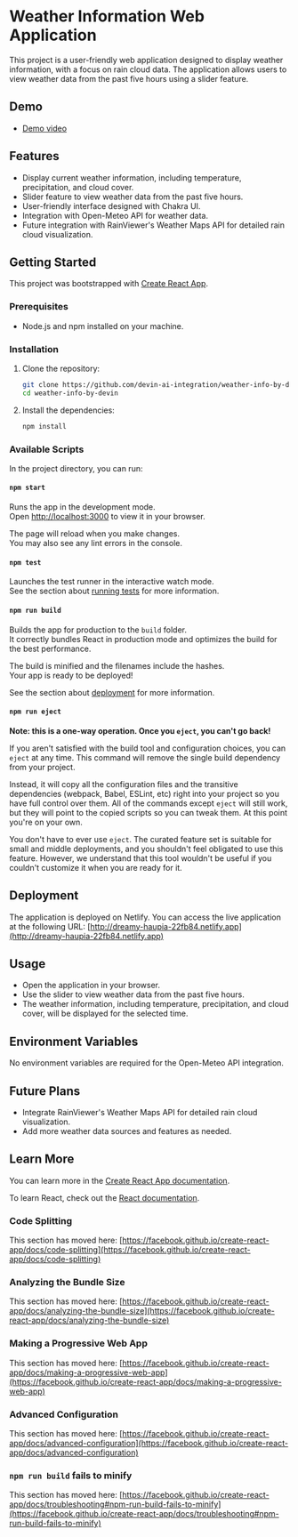 # Weather Information Web Application

This project is a user-friendly web application designed to display weather information, with a focus on rain cloud data. The application allows users to view weather data from the past five hours using a slider feature.

## Demo

- [Demo video](https://github.com/user-attachments/assets/2f5d87b4-f114-45a8-a76b-4f4fd3b35525)


## Features

- Display current weather information, including temperature, precipitation, and cloud cover.
- Slider feature to view weather data from the past five hours.
- User-friendly interface designed with Chakra UI.
- Integration with Open-Meteo API for weather data.
- Future integration with RainViewer's Weather Maps API for detailed rain cloud visualization.

## Getting Started

This project was bootstrapped with [Create React App](https://github.com/facebook/create-react-app).

### Prerequisites

- Node.js and npm installed on your machine.

### Installation

1. Clone the repository:
   ```bash
   git clone https://github.com/devin-ai-integration/weather-info-by-devin.git
   cd weather-info-by-devin
   ```

2. Install the dependencies:
   ```bash
   npm install
   ```

### Available Scripts

In the project directory, you can run:

#### `npm start`

Runs the app in the development mode.\
Open [http://localhost:3000](http://localhost:3000) to view it in your browser.

The page will reload when you make changes.\
You may also see any lint errors in the console.

#### `npm test`

Launches the test runner in the interactive watch mode.\
See the section about [running tests](https://facebook.github.io/create-react-app/docs/running-tests) for more information.

#### `npm run build`

Builds the app for production to the `build` folder.\
It correctly bundles React in production mode and optimizes the build for the best performance.

The build is minified and the filenames include the hashes.\
Your app is ready to be deployed!

See the section about [deployment](https://facebook.github.io/create-react-app/docs/deployment) for more information.

#### `npm run eject`

**Note: this is a one-way operation. Once you `eject`, you can't go back!**

If you aren't satisfied with the build tool and configuration choices, you can `eject` at any time. This command will remove the single build dependency from your project.

Instead, it will copy all the configuration files and the transitive dependencies (webpack, Babel, ESLint, etc) right into your project so you have full control over them. All of the commands except `eject` will still work, but they will point to the copied scripts so you can tweak them. At this point you're on your own.

You don't have to ever use `eject`. The curated feature set is suitable for small and middle deployments, and you shouldn't feel obligated to use this feature. However, we understand that this tool wouldn't be useful if you couldn't customize it when you are ready for it.

## Deployment

The application is deployed on Netlify. You can access the live application at the following URL:
[http://dreamy-haupia-22fb84.netlify.app](http://dreamy-haupia-22fb84.netlify.app)

## Usage

- Open the application in your browser.
- Use the slider to view weather data from the past five hours.
- The weather information, including temperature, precipitation, and cloud cover, will be displayed for the selected time.

## Environment Variables

No environment variables are required for the Open-Meteo API integration.

## Future Plans

- Integrate RainViewer's Weather Maps API for detailed rain cloud visualization.
- Add more weather data sources and features as needed.

## Learn More

You can learn more in the [Create React App documentation](https://facebook.github.io/create-react-app/docs/getting-started).

To learn React, check out the [React documentation](https://reactjs.org/).

### Code Splitting

This section has moved here: [https://facebook.github.io/create-react-app/docs/code-splitting](https://facebook.github.io/create-react-app/docs/code-splitting)

### Analyzing the Bundle Size

This section has moved here: [https://facebook.github.io/create-react-app/docs/analyzing-the-bundle-size](https://facebook.github.io/create-react-app/docs/analyzing-the-bundle-size)

### Making a Progressive Web App

This section has moved here: [https://facebook.github.io/create-react-app/docs/making-a-progressive-web-app](https://facebook.github.io/create-react-app/docs/making-a-progressive-web-app)

### Advanced Configuration

This section has moved here: [https://facebook.github.io/create-react-app/docs/advanced-configuration](https://facebook.github.io/create-react-app/docs/advanced-configuration)

### `npm run build` fails to minify

This section has moved here: [https://facebook.github.io/create-react-app/docs/troubleshooting#npm-run-build-fails-to-minify](https://facebook.github.io/create-react-app/docs/troubleshooting#npm-run-build-fails-to-minify)
